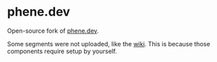 # phene.dev
Open-source fork of [phene.dev](https://phene.dev).

Some segments were not uploaded, like the [wiki](https://wiki.phene.dev). This is because those components require setup by yourself.

